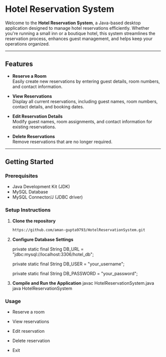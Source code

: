 # Hotel Reservation System 

Welcome to the **Hotel Reservation System**, a Java-based desktop application designed to manage hotel reservations efficiently. Whether you're running a small inn or a boutique hotel, this system streamlines the reservation process, enhances guest management, and helps keep your operations organized.

---

##  Features

- **Reserve a Room**  
  Easily create new reservations by entering guest details, room numbers, and contact information.

- **View Reservations**  
  Display all current reservations, including guest names, room numbers, contact details, and booking dates.

- **Edit Reservation Details**  
  Modify guest names, room assignments, and contact information for existing reservations.

- **Delete Reservations**  
  Remove reservations that are no longer required.

---

## Getting Started

### Prerequisites

- Java Development Kit (JDK)
- MySQL Database
- MySQL Connector/J (JDBC driver)

### Setup Instructions

1. **Clone the repository**
   ```bash   
   https://github.com/aman-gupta9793/HotelReservationSystem.git

2. **Configure Database Settings**
   
   private static final String DB_URL = "jdbc:mysql://localhost:3306/hotel_db";
   
   private static final String DB_USER = "your_username";
   
   private static final String DB_PASSWORD = "your_password";

4. **Compile and Run the Application**
   javac HotelReservationSystem.java
   java HotelReservationSystem


### Usage
  - Reserve a room

  - View reservations
  
  - Edit reservation
  
  - Delete reservation
  
  - Exit



